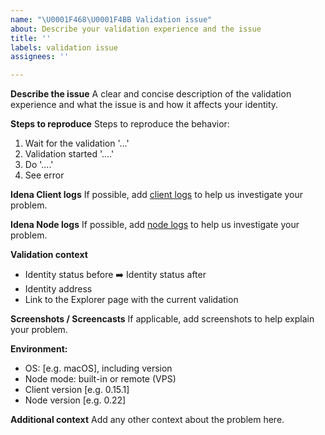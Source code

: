 ```yaml
---
name: "\U0001F468‍\U0001F4BB Validation issue"
about: Describe your validation experience and the issue
title: ''
labels: validation issue
assignees: ''

---
```


**Describe the issue**
A clear and concise description of the validation experience and what the issue is and how it affects your identity.

**Steps to reproduce**
Steps to reproduce the behavior:
1. Wait for the validation '...'
2. Validation started '....'
3. Do '....'
4. See error

**Idena Client logs**
If possible, add [client logs](https://idena.io/?view=guide#guide-issues-4) to help us investigate your problem.

**Idena Node logs**
If possible, add [node logs](https://idena.io/?view=guide#guide-issues-3) to help us investigate your problem.

**Validation context**
- Identity status before ➡️ Identity status after
- Identity address
- Link to the Explorer page with the current validation

**Screenshots / Screencasts**
If applicable, add screenshots to help explain your problem.

**Environment:**
 - OS: [e.g. macOS], including version
 - Node mode: built-in or remote (VPS)
 - Client version [e.g. 0.15.1]
 - Node version [e.g. 0.22]

**Additional context**
Add any other context about the problem here.
